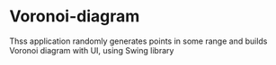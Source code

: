 # Voronoi-diagram
Thss application randomly generates points in some range and builds Voronoi diagram with UI, using Swing library
